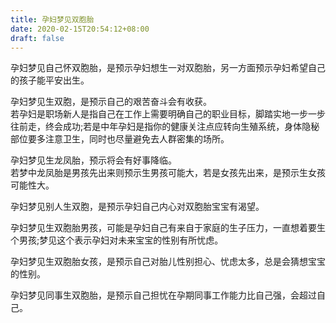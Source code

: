 ```yaml
---
title: 孕妇梦见双胞胎
date: 2020-02-15T20:54:12+08:00
draft: false
---
```


孕妇梦见自己怀双胞胎，是预示孕妇想生一对双胞胎，另一方面预示孕妇希望自己的孩子能平安出生。<br>

孕妇梦见生双胞，是预示自己的艰苦奋斗会有收获。<br>
若孕妇是职场新人是指自己在工作上需要明确自己的职业目标，脚踏实地一步一步往前走，终会成功;若是中年孕妇是指你的健康关注点应转向生殖系统，身体隐秘部位要多注意卫生，同时也尽量避免去人群密集的场所。<br>

孕妇梦见生龙凤胎，预示将会有好事降临。<br>
若梦中龙凤胎是男孩先出来则预示生男孩可能大，若是女孩先出来，是预示生女孩可能性大。<br>

孕妇梦见别人生双胞，是预示孕妇自己内心对双胞胎宝宝有渴望。<br>

孕妇梦见生双胞胎男孩，可能是孕妇自己有来自于家庭的生子压力，一直想着要生个男孩;梦见这个表示孕妇对未来宝宝的性别有所忧虑。<br>

孕妇梦见生双胞胎女孩，是预示自己对胎儿性别担心、忧虑太多，总是会猜想宝宝的性别。<br>

孕妇梦见同事生双胞胎，是预示自己担忧在孕期同事工作能力比自己强，会超过自己。<br>
